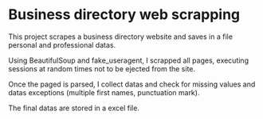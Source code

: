 # Business directory web scrapping

This project scrapes a business directory website and saves in a file personal and professional datas.

Using BeautifulSoup and fake_useragent, I scrapped all pages, executing sessions at random times not to be ejected from the site.

Once the paged is parsed, I collect datas and check for missing values and datas exceptions (multiple first names, punctuation mark).

The final datas are stored in a excel file.